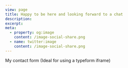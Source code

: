 ```yaml
---
view: page
title: Happy to be here and looking forward to a chat
description: 
excerpt: 
meta:
  - property: og:image
    content: /image-social-share.png
  - name: twitter:image
    content: /image-social-share.png
---
```


My contact form (Ideal for using a typeform iframe)

<!-- 
<div class="typeform typeform--fix">
  <lazy-load tag="iframe" :data="{ src: 'https://MY_TYPEFORM_URL', height: 1000 }" />
</div> 

See more in https://github.com/ktquez/vuepress-theme-ktquez#lazy-load
-->

